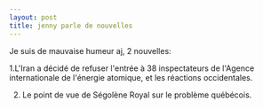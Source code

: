 ```yaml
---
layout: post
title: jenny parle de nouvelles
---
```


Je suis de mauvaise humeur aj, 2 nouvelles:

1.L'Iran a décidé de refuser l'entrée à 38 inspectateurs de l'Agence internationale de l'énergie atomique, et les réactions occidentales.

2. Le point de vue de Ségolène Royal sur le problème québécois. 
